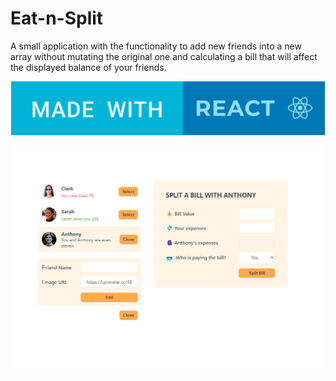 # Eat-n-Split

A small application with the functionality to add new friends into a new array without mutating the original one and calculating a bill that will affect the displayed balance of your friends.

![image](public/made-with-react.svg)

![image](public/preview-eat-n-split.png)
